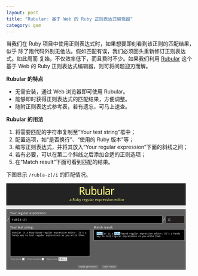 ```yaml
---
layout: post
title: "Rubular: 基于 Web 的 Ruby 正则表达式编辑器"
category: gem
---
```


当我们在 Ruby 项目中使用正则表达式时，如果想要即刻看到该正则的匹配结果，似乎
除了跑代码外别无他法。假如匹配有误，我们必须回头重新修订正则表达式。如此周而
复始，不仅效率低下，而且费时不少。如果我们利用 [Rubular][r] 这个基于 Web 的 Ruby 
正则表达式编辑器，则可将问题迎刃而解。

**Rubular 的特点**

+ 无需安装，通过 Web 浏览器即可使用 Rubular。
+ 能够即时获得正则表达式的匹配结果，方便调整。
+ 随附正则表达式参考表，若有遗忘，可马上速查。

**Rubular 的用法**

1. 将需要匹配的字符串复制至“Your test string”框中；
2. 配置选项，如“是否换行”、“使用的 Ruby 版本”等；
3. 编写正则表达式，并将其放入“Your regular expression”下面的斜线之间；
4. 若有必要，可以在第二个斜线之后添加合适的正则选项；
5. 在“Match result”下面可看到匹配的结果。

下图显示 `/rub[a-z]/i` 的匹配情况。

![Rubular](/images/rubular.png)

[r]: http://www.rubular.com
